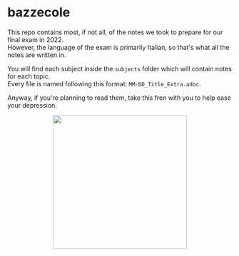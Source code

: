 # bazzecole
This repo contains most, if not all, of the notes we took to prepare for our final exam in 2022. \
However, the language of the exam is primarily Italian, so that's what all the notes are written in.

You will find each subject inside the `subjects` folder which will contain notes for each topic. \
Every file is named following this format: `MM-DD_Title_Extra.adoc`.

Anyway, if you're planning to read them, take this fren with you to help ease your depression.

<p align="center">
	<img src="https://i.ibb.co/gjKyTc0/fren.png" width="300px">
</p>
